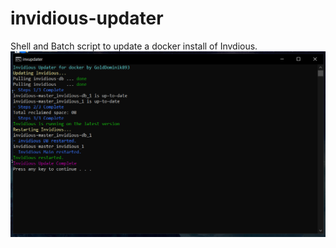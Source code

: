 # invidious-updater
Shell and Batch script to update a docker install of Invdious.
![](screenshots/example.png)
